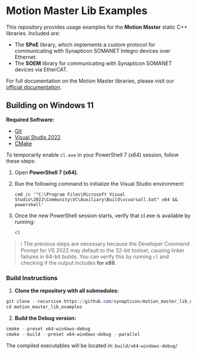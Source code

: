 # Motion Master Lib Examples

This repository provides usage examples for the **Motion Master** static C++ libraries. Included are:

- The **SPoE** library, which implements a custom protocol for communicating with Synapticon SOMANET Integro devices over Ethernet.
- The **SOEM** library for communicating with Synapticon SOMANET devices via EtherCAT.

For full documentation on the Motion Master libraries, please visit our [official documentation](https://synapticon.github.io/motion_master/).

## Building on Windows 11

**Required Software:**

- [Git](https://git-scm.com/)
- [Visual Studio 2022](https://visualstudio.microsoft.com/vs/)
- [CMake](https://cmake.org/)

To temporarily enable `cl.exe` in your PowerShell 7 (x64) session, follow these steps:

1. Open **PowerShell 7 (x64)**.
2. Run the following command to initialize the Visual Studio environment:

   ```pwsh
   cmd /c '"C:\Program Files\Microsoft Visual Studio\2022\Community\VC\Auxiliary\Build\vcvarsall.bat" x64 && powershell'
   ```

3. Once the new PowerShell session starts, verify that cl.exe is available by running:

   ```pwsh
   cl
   ```

> ℹ️ The previous steps are necessary because the Developer Command Prompt for VS 2022 may default to the 32-bit toolset, causing linker failures in 64-bit builds. You can verify this by running `cl` and checking if the output includes **for x86**.

### Build Instructions

1. **Clone the repository with all submodules:**

```powershell
git clone --recursive https://github.com/synapticon/motion_master_lib_examples.git
cd motion_master_lib_examples
```

2. **Build the Debug version:**

```powershell
cmake --preset x64-windows-debug
cmake --build --preset x64-windows-debug --parallel
```

The compiled executables will be located in: `build/x64-windows-debug/`
